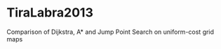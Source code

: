 TiraLabra2013
=============================

Comparison of Dijkstra, A* and Jump Point Search on uniform-cost grid maps
